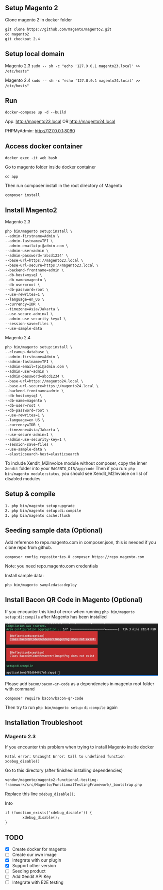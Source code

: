 ## Setup Magento 2
Clone magento 2 in docker folder
```
git clone https://github.com/magento/magento2.git
cd magento2
git checkout 2.4
```

## Setup local domain
Magento 2.3
`sudo -- sh -c "echo '127.0.0.1 magento23.local' >> /etc/hosts"`

Magento 2.4
`sudo -- sh -c "echo '127.0.0.1 magento24.local' >> /etc/hosts"`

## Run
```
docker-compose up -d --build
```

App: http://magento23.local OR http://magento24.local

PHPMyAdmin: http://127.0.0.1:8080

## Access docker container
```
docker exec -it web bash
```

Go to magento folder inside docker container

```
cd app
```

Then run composer install in the root directory of Magento
```
composer install
```

## Install Magento2

Magento 2.3
```
php bin/magento setup:install \
--admin-firstname=Admin \
--admin-lastname=TPI \
--admin-email=tpi@admin.com \
--admin-user=admin \
--admin-password='abcd1234' \
--base-url=https://magento23.local \
--base-url-secure=https://magento23.local \
--backend-frontname=admin \
--db-host=mysql \
--db-name=magento \
--db-user=root \
--db-password=root \
--use-rewrites=1 \
--language=en_US \
--currency=IDR \
--timezone=Asia/Jakarta \
--use-secure-admin=1 \
--admin-use-security-key=1 \
--session-save=files \
--use-sample-data
```

Magento 2.4
```
php bin/magento setup:install \
--cleanup-database \
--admin-firstname=Admin \
--admin-lastname=TPI \
--admin-email=tpi@admin.com \
--admin-user=admin \
--admin-password=abcd1234 \
--base-url=https://magento24.local \
--base-url-secure=https://magento24.local \
--backend-frontname=admin \
--db-host=mysql \
--db-name=magento \
--db-user=root \
--db-password=root \
--use-rewrites=1 \
--language=en_US \
--currency=IDR \
--timezone=Asia/Jakarta \
--use-secure-admin=1 \
--admin-use-security-key=1 \
--session-save=files \
--use-sample-data \
--elasticsearch-host=elasticsearch
```

To include Xendit_M2Invoice module without composer, copy the inner `Xendit` folder into your `MAGENTO_DIR/app/code`
Then if you run: `php bin/magento module:status`, you should see Xendit_M2Invoice on list of disabled modules

## Setup & compile

```
1. php bin/magento setup:upgrade
2. php bin/magento setup:di:compile
3. php bin/magento cache:flush
```

## Seeding sample data (Optional)

Add reference to repo.magento.com in composer.json, this is needed if you clone repo from github.

```
composer config repositories.0 composer https://repo.magento.com
```
Note: you need repo.magento.com credentials

Install sample data:
```
php bin/magento sampledata:deploy
```

## Install Bacon QR Code in Magento (Optional)

If you encounter this kind of error when running `php bin/magento setup:di:compile` after Magento has been installed

![Error Qr Code](assets/composer_qr.jpeg "Error Qr Code")

Please add `bacon/bacon-qr-code` as a dependencies in magento root folder with command

```
composer require bacon/bacon-qr-code
```

Then try to run `php bin/magento setup:di:compile` again

## Installation Troubleshoot
### Magento 2.3
If you encounter this problem when trying to install Magento inside docker
```
Fatal error: Uncaught Error: Call to undefined function xdebug_disable()
```

Go to this directory (after finished installing dependencies)
```
vendor/magento/magento2-functional-testing-framework/src/Magento/FunctionalTestingFramework/_bootstrap.php
```

Replace this line
`xdebug_disable();`

Into
```
if (function_exists('xdebug_disable')) {
        xdebug_disable();
}
```


## TODO
- [x] Create docker for magento
- [ ] Create our own image
- [x] Integrate with our plugin
- [X] Support other version
- [ ] Seeding product
- [ ] Add Xendit API Key
- [ ] Integrate with E2E testing
